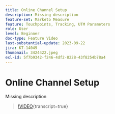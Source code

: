 ```yaml
---
title: Online Channel Setup
description: Missing description
feature-set: Marketo Measure
feature: Touchpoints, Tracking, UTM Parameters
role: User
level: Beginner
doc-type: Feature Video
last-substantial-update: 2023-09-22
jira: KT-14049
thumbnail: 3424422.jpeg
exl-id: 5f7b9342-f246-4df2-8228-43f8254b78a4
---
```

# Online Channel Setup

Missing description

>[!VIDEO](https://video.tv.adobe.com/v/3424422/?learn=on){transcript=true}
